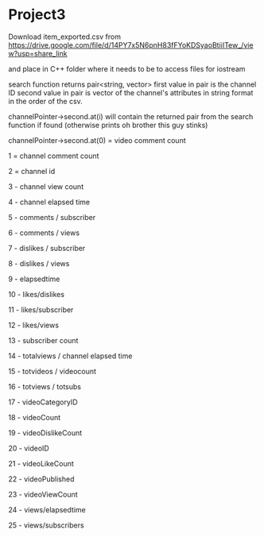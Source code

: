 # Project3

Download item_exported.csv from 
https://drive.google.com/file/d/14PY7x5N6pnH83fFYoKDSyaoBtiiITew_/view?usp=share_link

and place in C++ folder where it needs to be to access files for iostream

search function returns pair<string, vector<string>>
first value in pair is the channel ID
second value in pair is vector of the channel's attributes in string format in the order of the csv.

channelPointer->second.at(i) will contain the returned pair from the search function if found (otherwise prints oh brother this guy stinks)
  
channelPointer->second.at(0) = video comment count
  
1 = channel comment count
  
2 = channel id
  
3 - channel view count
  
4 - channel elapsed time
  
5 - comments / subscriber
  
6 - comments / views
  
7 - dislikes / subscriber
  
8 - dislikes / views
  
9 - elapsedtime
  
10 - likes/dislikes
  
11 - likes/subscriber
  
12 - likes/views
  
13 - subscriber count
  
14 - totalviews / channel elapsed time
  
15 - totvideos / videocount
  
16 - totviews / totsubs
  
17 - videoCategoryID
  
18 - videoCount
  
19 - videoDislikeCount
  
20 - videoID
  
21 - videoLikeCount
  
22 - videoPublished
  
23 - videoViewCount
  
24 - views/elapsedtime
  
25 - views/subscribers
